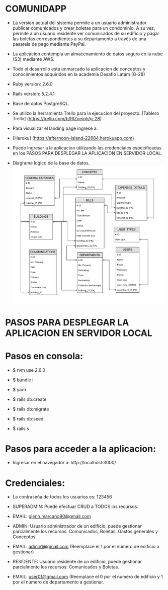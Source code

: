 # COMUNIDAPP

* La version actual del sistema permite a un usuario administrador publicar comunicados y crear boletas para un condominio. A su vez, permite a un usuario residente ver comunicados de su edificio y pagar las boletas correspondientes a su departamento a través de una pasarela de pago mediante PayPal.

* La aplicacion contempla un almacenamiento de datos seguro en la nube (S3) mediante AWS.

* Todo el desarrollo esta enmarcado la aplicacion de conceptos y conocimientos adquiridos en la academia Desafio Latam (G-28)

* Ruby version: 2.6.0

* Rails version: 5.2.4.1

* Base de datos PostgreSQL.

* Se utilizo la herramienta Trello para la ejecucion del proyecto.
[Tablero Trello] (https://trello.com/b/RIZueiph/g-28)

* Para visualizar el landing page ingrese a:
* [Heroku] (https://afternoon-island-22684.herokuapp.com)
* Puede ingresar a la aplicacion utilizando las credenciales especificadas en los PASOS PARA DESPLEGAR LA APLICACION EN SERVIDOR LOCAL.

* Diagrama logico de la base de datos.
![alt text][logic]

[logic]: /diagrama_logico.png

# PASOS PARA DESPLEGAR LA APLICACION EN SERVIDOR LOCAL

# Pasos en consola:
* $ rvm use 2.6.0

* $ bundle i

* $ yarn

* $ rails db:create

* $ rails db:migrate

* $ rails db:seed

* $ rails s

# Pasos para acceder a la aplicacion:

* Ingresar en el navegador a: http://localhost:3000/

# Credenciales:
* La contraseña de todos los usuarios es: 123456

* SUPERADMIN: Puede efectuar CRUD a TODOS los recursos.
* EMAIL: glenn.marcano90@gmail.com

* ADMIN: Usuario administrador de un edificio, puede gestionar parcialmente los recursos: Comunicados, Boletas, Gastos generales y Conceptos.
* EMAIL: admin1@gmail.com (Reemplace el 1 por el numero de edificio a gestionar)

* RESIDENTE: Usuario residente de un edificio, puede gestionar parcialmente los recursos: Comunicados y Boletas.
* EMAIL: user01@gmail.com (Reemplace el 0 por el numero de edificio y 1 por el numero de departamento a gestionar.
